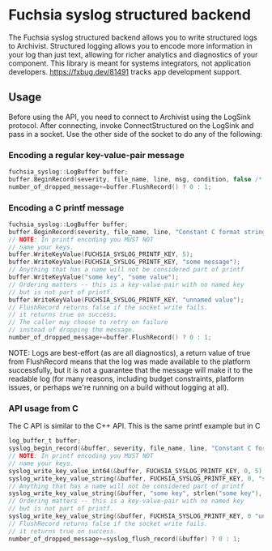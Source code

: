 # Fuchsia syslog structured backend

The Fuchsia syslog structured backend allows you to write structured logs to
Archivist. Structured logging allows you to encode more information in your log
than just text, allowing for richer analytics and diagnostics of your component.
This library is meant for systems integrators, not application developers.
https://fxbug.dev/81491 tracks app development support.

## Usage

Before using the API, you need to connect to Archivist using the LogSink
protocol. After connecting, invoke ConnectStructured on the LogSink and pass in
a socket. Use the other side of the socket to do any of the following:

### Encoding a regular key-value-pair message

```cpp
fuchsia_syslog::LogBuffer buffer;
buffer.BeginRecord(severity, file_name, line, msg, condition, false /* is_printf */, logsink_socket, number_of_dropped_messages, pid, tid);
number_of_dropped_message+=buffer.FlushRecord() ? 0 : 1;
```

### Encoding a C printf message

```cpp
fuchsia_syslog::LogBuffer buffer;
buffer.BeginRecord(severity, file_name, line, "Constant C format string %i %s", condition, true /* is_printf */, logsink_socket, number_of_dropped_messages, pid, tid);
// NOTE: In printf encoding you MUST NOT
// name your keys.
buffer.WriteKeyValue(FUCHSIA_SYSLOG_PRINTF_KEY, 5);
buffer.WriteKeyValue(FUCHSIA_SYSLOG_PRINTF_KEY, "some message");
// Anything that has a name will not be considered part of printf
buffer.WriteKeyValue("some key", "some value");
// Ordering matters -- this is a key-value-pair with no named key
// but is not part of printf.
buffer.WriteKeyValue(FUCHSIA_SYSLOG_PRINTF_KEY, "unnamed value");
// FlushRecord returns false if the socket write fails.
// it returns true on success.
// The caller may choose to retry on failure
// instead of dropping the message.
number_of_dropped_message+=buffer.FlushRecord() ? 0 : 1;
```

NOTE: Logs are best-effort (as are all diagnostics), a return value of true from
FlushRecord means that the log was made available to the platform successfully,
but it is not a guarantee that the message will make it to the readable log (for
many reasons, including budget constraints, platform issues, or perhaps we're
running on a build without logging at all).

### API usage from C

The C API is similar to the C++ API. This is the same printf example but in C

```c
log_buffer_t buffer;
syslog_begin_record(&buffer, severity, file_name, line, "Constant C format string %i %s", condition, true /* is_printf */, logsink_socket, number_of_dropped_messages, pid, tid);
// NOTE: In printf encoding you MUST NOT
// name your keys.
syslog_write_key_value_int64(&buffer, FUCHSIA_SYSLOG_PRINTF_KEY, 0, 5);
syslog_write_key_value_string(&buffer, FUCHSIA_SYSLOG_PRINTF_KEY, 0, "some message", strlen("some message"));
// Anything that has a name will not be considered part of printf
syslog_write_key_value_string(&buffer, "some key", strlen("some key"), "some value", strlen("some value"));
// Ordering matters -- this is a key-value-pair with no named key
// but is not part of printf.
syslog_write_key_value_string(&buffer, FUCHSIA_SYSLOG_PRINTF_KEY, 0 "unnamed value", strlen("unnamed value"));
// FlushRecord returns false if the socket write fails.
// it returns true on success.
number_of_dropped_message+=syslog_flush_record(&buffer) ? 0 : 1;
```